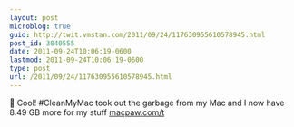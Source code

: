 ```yaml
---
layout: post
microblog: true
guid: http://twit.vmstan.com/2011/09/24/117630955610578945.html
post_id: 3040555
date: 2011-09-24T10:06:19-0600
lastmod: 2011-09-24T10:06:19-0600
type: post
url: /2011/09/24/117630955610578945.html
---
```

 Cool! #CleanMyMac took out the garbage from my Mac and I now have 8.49 GB more for my stuff <a href="http://macpaw.com/t">macpaw.com/t</a>
